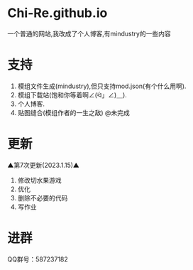 # Chi-Re.github.io
一个普通的网站,我改成了个人博客,有mindustry的一些内容

# 支持
1. 模组文件生成(mindustry),但只支持mod.json(有个什么用啊).
2. 模组下载站(饱和你等着啊∠(ᐛ」∠)＿).
3. 个人博客.
4. 贴图缝合(模组作者的一生之敌) @未完成

# 更新
▲第7次更新(2023.1.15)▲
1. 修改切水果游戏
2. 优化
3. 删除不必要的代码
4. 写作业

# 进群
QQ群号：587237182